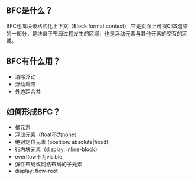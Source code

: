 ## BFC是什么？

BFC也叫块级格式化上下文（Block format context）,它是页面上可视CSS渲染的一部分，是块盒子布局过程发生的区域，也是浮动元素与其他元素的交互的区域。

## BFC有什么用？

- 清除浮动
- 浮动塌陷
- 外边距合并

## 如何形成BFC？

- 根元素
- 浮动元素（float不为none）
- 绝对定位元素 (position: absolute|fixed)
- 行内块元素（diaplay: inline-block）
- overflow不为visible
- 弹性布局或网格布局的子元素
- display: flow-root